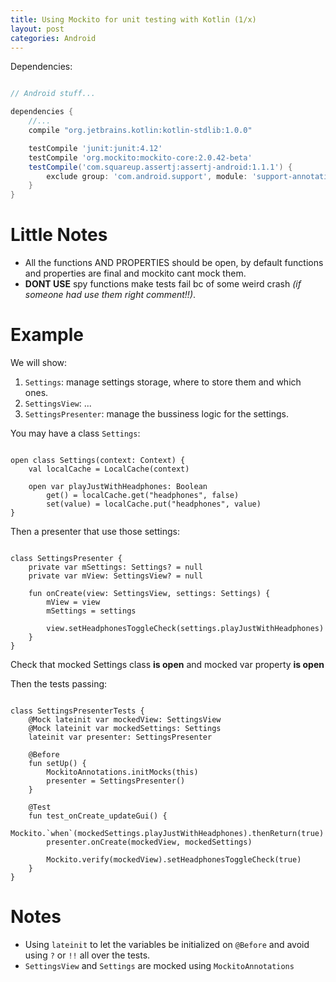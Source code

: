 ```yaml
---
title: Using Mockito for unit testing with Kotlin (1/x)
layout: post
categories: Android
---
```


Dependencies:

``` groovy

// Android stuff...

dependencies {
    //...
    compile "org.jetbrains.kotlin:kotlin-stdlib:1.0.0"

    testCompile 'junit:junit:4.12'
    testCompile 'org.mockito:mockito-core:2.0.42-beta'
    testCompile('com.squareup.assertj:assertj-android:1.1.1') {
        exclude group: 'com.android.support', module: 'support-annotations'
    }
}

```

# Little Notes
* All the functions AND PROPERTIES should be open, by default functions and properties are final and mockito cant mock them.
* **DONT USE** spy functions make tests fail bc of some weird crash *(if someone had use them right comment!!)*.

# Example

We will show:

1. `Settings`: manage settings storage, where to store them and which ones.
1. `SettingsView`: ...
1. `SettingsPresenter`: manage the bussiness logic for the settings.

You may have a class `Settings`: 

```

open class Settings(context: Context) {
    val localCache = LocalCache(context)

    open var playJustWithHeadphones: Boolean
        get() = localCache.get("headphones", false)
        set(value) = localCache.put("headphones", value)
}

```

Then a presenter that use those settings:

```

class SettingsPresenter {
    private var mSettings: Settings? = null
    private var mView: SettingsView? = null

    fun onCreate(view: SettingsView, settings: Settings) {
        mView = view
        mSettings = settings

        view.setHeadphonesToggleCheck(settings.playJustWithHeadphones)
    }
}

```


Check that mocked Settings class **is open** and mocked var property **is open**

Then the tests passing:

```

class SettingsPresenterTests {
    @Mock lateinit var mockedView: SettingsView
    @Mock lateinit var mockedSettings: Settings
    lateinit var presenter: SettingsPresenter

    @Before
    fun setUp() {
        MockitoAnnotations.initMocks(this)
        presenter = SettingsPresenter()
    }

    @Test
    fun test_onCreate_updateGui() {
        Mockito.`when`(mockedSettings.playJustWithHeadphones).thenReturn(true)
        presenter.onCreate(mockedView, mockedSettings)

        Mockito.verify(mockedView).setHeadphonesToggleCheck(true)
    }
}

```

# Notes
- Using `lateinit` to let the variables be initialized on `@Before` and avoid using `?` or `!!` all over the tests.
- `SettingsView` and `Settings` are mocked using `MockitoAnnotations`